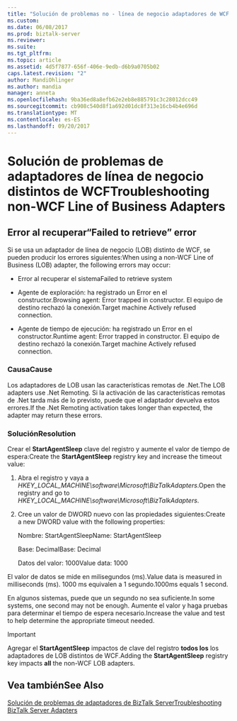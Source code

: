 ```yaml
---
title: "Solución de problemas no - línea de negocio adaptadores de WCF | Documentos de Microsoft"
ms.custom: 
ms.date: 06/08/2017
ms.prod: biztalk-server
ms.reviewer: 
ms.suite: 
ms.tgt_pltfrm: 
ms.topic: article
ms.assetid: 4d5f7877-656f-406e-9edb-d6b9a0705b02
caps.latest.revision: "2"
author: MandiOhlinger
ms.author: mandia
manager: anneta
ms.openlocfilehash: 9ba36ed8a8efb62e2eb8e885791c3c28012dcc49
ms.sourcegitcommit: cb908c540d8f1a692d01dc8f313e16cb4b4e696d
ms.translationtype: MT
ms.contentlocale: es-ES
ms.lasthandoff: 09/20/2017
---
```

# <a name="troubleshooting-non-wcf-line-of-business-adapters"></a><span data-ttu-id="1fab3-102">Solución de problemas de adaptadores de línea de negocio distintos de WCF</span><span class="sxs-lookup"><span data-stu-id="1fab3-102">Troubleshooting non-WCF Line of Business Adapters</span></span>
## <a name="failed-to-retrieve-error"></a><span data-ttu-id="1fab3-103">Error al recuperar</span><span class="sxs-lookup"><span data-stu-id="1fab3-103">“Failed to retrieve” error</span></span>  
 <span data-ttu-id="1fab3-104">Si se usa un adaptador de línea de negocio (LOB) distinto de WCF, se pueden producir los errores siguientes:</span><span class="sxs-lookup"><span data-stu-id="1fab3-104">When using a non-WCF Line of Business (LOB) adapter, the following errors may occur:</span></span>  
  
-   <span data-ttu-id="1fab3-105">Error al recuperar el sistema</span><span class="sxs-lookup"><span data-stu-id="1fab3-105">Failed to retrieve system</span></span>  
  
-   <span data-ttu-id="1fab3-106">Agente de exploración: ha registrado un Error en el constructor.</span><span class="sxs-lookup"><span data-stu-id="1fab3-106">Browsing agent: Error trapped in constructor.</span></span> <span data-ttu-id="1fab3-107">El equipo de destino rechazó la conexión.</span><span class="sxs-lookup"><span data-stu-id="1fab3-107">Target machine Actively refused connection.</span></span>  
  
-   <span data-ttu-id="1fab3-108">Agente de tiempo de ejecución: ha registrado un Error en el constructor.</span><span class="sxs-lookup"><span data-stu-id="1fab3-108">Runtime agent: Error trapped in constructor.</span></span> <span data-ttu-id="1fab3-109">El equipo de destino rechazó la conexión.</span><span class="sxs-lookup"><span data-stu-id="1fab3-109">Target machine Actively refused connection.</span></span>  
  
### <a name="cause"></a><span data-ttu-id="1fab3-110">Causa</span><span class="sxs-lookup"><span data-stu-id="1fab3-110">Cause</span></span>  
 <span data-ttu-id="1fab3-111">Los adaptadores de LOB usan las características remotas de .Net.</span><span class="sxs-lookup"><span data-stu-id="1fab3-111">The LOB adapters use .Net Remoting.</span></span> <span data-ttu-id="1fab3-112">Si la activación de las características remotas de .Net tarda más de lo previsto, puede que el adaptador devuelva estos errores.</span><span class="sxs-lookup"><span data-stu-id="1fab3-112">If the .Net Remoting activation takes longer than expected, the adapter may return these errors.</span></span>  
  
### <a name="resolution"></a><span data-ttu-id="1fab3-113">Solución</span><span class="sxs-lookup"><span data-stu-id="1fab3-113">Resolution</span></span>  
 <span data-ttu-id="1fab3-114">Crear el **StartAgentSleep** clave del registro y aumente el valor de tiempo de espera:</span><span class="sxs-lookup"><span data-stu-id="1fab3-114">Create the **StartAgentSleep** registry key and increase the timeout value:</span></span>  
  
1.  <span data-ttu-id="1fab3-115">Abra el registro y vaya a *HKEY_LOCAL_MACHINE\software\Microsoft\BizTalkAdapters*.</span><span class="sxs-lookup"><span data-stu-id="1fab3-115">Open the registry and go to *HKEY_LOCAL_MACHINE\software\Microsoft\BizTalkAdapters*.</span></span>  
  
2.  <span data-ttu-id="1fab3-116">Cree un valor de DWORD nuevo con las propiedades siguientes:</span><span class="sxs-lookup"><span data-stu-id="1fab3-116">Create a new DWORD value with the following properties:</span></span>  
  
     <span data-ttu-id="1fab3-117">Nombre: StartAgentSleep</span><span class="sxs-lookup"><span data-stu-id="1fab3-117">Name: StartAgentSleep</span></span>  
  
     <span data-ttu-id="1fab3-118">Base: Decimal</span><span class="sxs-lookup"><span data-stu-id="1fab3-118">Base: Decimal</span></span>  
  
     <span data-ttu-id="1fab3-119">Datos del valor: 1000</span><span class="sxs-lookup"><span data-stu-id="1fab3-119">Value data: 1000</span></span>  
  
 <span data-ttu-id="1fab3-120">El valor de datos se mide en milisegundos (ms).</span><span class="sxs-lookup"><span data-stu-id="1fab3-120">Value data is measured in milliseconds (ms).</span></span> <span data-ttu-id="1fab3-121">1000 ms equivalen a 1 segundo.</span><span class="sxs-lookup"><span data-stu-id="1fab3-121">1000ms equals 1 second.</span></span>  
  
 <span data-ttu-id="1fab3-122">En algunos sistemas, puede que un segundo no sea suficiente.</span><span class="sxs-lookup"><span data-stu-id="1fab3-122">In some systems, one second may not be enough.</span></span> <span data-ttu-id="1fab3-123">Aumente el valor y haga pruebas para determinar el tiempo de espera necesario.</span><span class="sxs-lookup"><span data-stu-id="1fab3-123">Increase the value and test to help determine the appropriate timeout needed.</span></span>  
  
> [!IMPORTANT]
>  <span data-ttu-id="1fab3-124">Agregar el **StartAgentSleep** impactos de clave del registro **todos los** los adaptadores de LOB distintos de WCF.</span><span class="sxs-lookup"><span data-stu-id="1fab3-124">Adding the **StartAgentSleep** registry key impacts **all** the non-WCF LOB adapters.</span></span>  
  
## <a name="see-also"></a><span data-ttu-id="1fab3-125">Vea también</span><span class="sxs-lookup"><span data-stu-id="1fab3-125">See Also</span></span>  
 [<span data-ttu-id="1fab3-126">Solución de problemas de adaptadores de BizTalk Server</span><span class="sxs-lookup"><span data-stu-id="1fab3-126">Troubleshooting BizTalk Server Adapters</span></span>](../core/troubleshooting-biztalk-server-adapters.md)